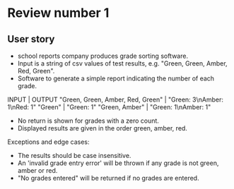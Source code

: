 # Review number 1

## User story

- school reports company produces grade sorting software.
- Input is a string of csv values of test results, e.g. "Green, Green, Amber, Red, Green".
- Software to generate a simple report indicating the number of each grade.

INPUT                               | OUTPUT
"Green, Green, Amber, Red, Green"   | "Green: 3\nAmber: 1\nRed: 1"
"Green"                             | "Green: 1"
"Green, Amber"                      | "Green: 1\nAmber: 1"

- No return is shown for grades with a zero count.
- Displayed results are given in the order green, amber, red.

Exceptions and edge cases:
- The results should be case insensitive.
- An 'invalid grade entry error' will be thrown if any grade is not green, amber or red.
- "No grades entered" will be returned if no grades are entered.
